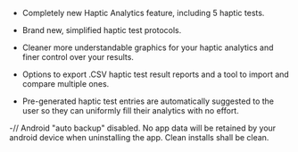 - Completely new Haptic Analytics feature, including 5 haptic tests.

- Brand new, simplified haptic test protocols.

- Cleaner more understandable graphics for your haptic analytics and finer control over your results.

- Options to export .CSV haptic test result reports and a tool to import and compare multiple ones.

- Pre-generated haptic test entries are automatically suggested to the user so they can uniformly fill their analytics with no effort.

-// Android "auto backup" disabled. No app data will be retained by your android device when uninstalling the app. Clean installs shall be clean.
